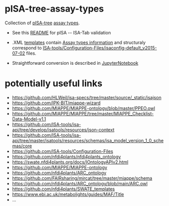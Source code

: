 # pISA-tree-assay-types
Collection of [pISA-tree](https://github.com/NIB-SI/pISA-tree) [assay types](https://github.com/NIB-SI/pISA-tree/tree/projects/Templates).


* See this [README](https://github.com/NIB-SI/pISA-tree-assay-types/blob/main/pISA--ISA-Tab_validation-templates/README.md) for pISA -- ISA-Tab validation

* .XML [templates](https://github.com/NIB-SI/pISA-tree-assay-types/tree/main/pISA--ISA-Tab_validation-templates/isaconfig-default-Investigation-v2015-07-02_extended-with-pISA_v2022-02) contain [Assay types information](https://github.com/NIB-SI/pISA-tree-assay-types/tree/main/Assay-types) and structuraly correspond to [ISA-tools/Configuration-Files/isaconfig-default_v2015-07-02](https://github.com/ISA-tools/Configuration-Files/tree/master/isaconfig-default_v2015-07-02) files.

* Straightforward conversion is described in [JupyterNotebook](https://github.com/NIB-SI/pISA-tree-assay-types/blob/main/JupyterNotebook/pISA-tree_to_ISA-Tab.ipynb)


# potentially useful links
- https://github.com/HLWeil/isa-specs/tree/master/source/_static/isajson
- https://github.com/IPK-BIT/miappe-wizard
- https://github.com/MIAPPE/MIAPPE-ontology/blob/master/PPEO.owl
- https://github.com/MIAPPE/MIAPPE/tree/master/MIAPPE_Checklist-Data-Model-v1.1
- https://github.com/ISA-tools/isa-api/tree/develop/isatools/resources/json-context
- https://github.com/ISA-tools/isa-api/tree/master/isatools/resources/schemas/isa_model_version_1_0_schemas/core
- https://github.com/ISA-tools/Configuration-Files
- https://github.com/nfdi4plants/nfdi4plants_ontology
- https://swate.nfdi4plants.org/docs/IOntologyAPIv2.html
- https://github.com/MIAPPE/MIAPPE-ontology
- https://github.com/nfdi4plants/ARC_ontology 
- https://github.com/FAIRsharing/mircat/tree/master/miappe/schema
- https://github.com/nfdi4plants/ARC_ontology/blob/main/ARC.owl
- https://github.com/nfdi4plants/SWATE_templates
- https://www.ebi.ac.uk/metabolights/guides/MAF/Title
- ...



